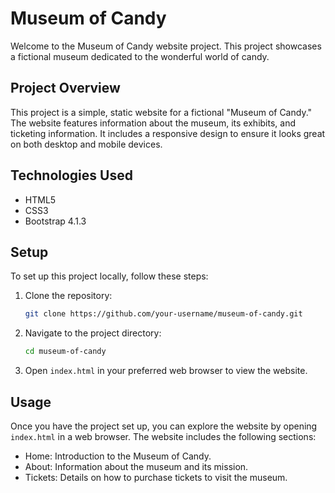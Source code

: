 # Museum of Candy

Welcome to the Museum of Candy website project. This project showcases a fictional museum dedicated to the wonderful world of candy.

## Project Overview

This project is a simple, static website for a fictional "Museum of Candy." The website features information about the museum, its exhibits, and ticketing information. It includes a responsive design to ensure it looks great on both desktop and mobile devices.

## Technologies Used

- HTML5
- CSS3
- Bootstrap 4.1.3

## Setup

To set up this project locally, follow these steps:

1. Clone the repository:
   ```bash
   git clone https://github.com/your-username/museum-of-candy.git
   ```
2. Navigate to the project directory:
   ```bash
   cd museum-of-candy
   ``` 
3.  Open `index.html` in your preferred web browser to view the website.

## Usage

Once you have the project set up, you can explore the website by opening `index.html` in a web browser. The website includes the following sections:

- Home: Introduction to the Museum of Candy.
- About: Information about the museum and its mission.
- Tickets: Details on how to purchase tickets to visit the museum.
